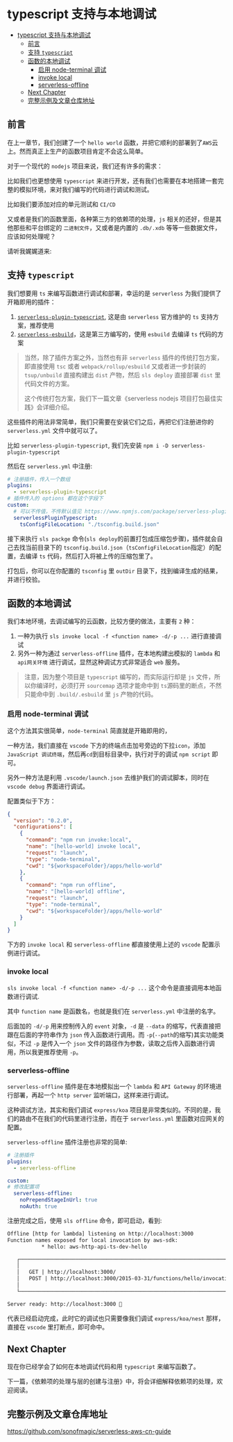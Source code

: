 # typescript 支持与本地调试

- [typescript 支持与本地调试](#typescript-支持与本地调试)
  - [前言](#前言)
  - [支持 `typescript`](#支持-typescript)
  - [函数的本地调试](#函数的本地调试)
    - [启用 node-terminal 调试](#启用-node-terminal-调试)
    - [invoke local](#invoke-local)
    - [serverless-offline](#serverless-offline)
  - [Next Chapter](#next-chapter)
  - [完整示例及文章仓库地址](#完整示例及文章仓库地址)

## 前言

在上一章节，我们创建了一个 `hello world` 函数，并把它顺利的部署到了`AWS`云上。然而真正上生产的函数项目肯定不会这么简单。

对于一个现代的 `nodejs` 项目来说，我们还有许多的需求：

比如我们也更想使用 `typescript` 来进行开发，还有我们也需要在本地搭建一套完整的模拟环境，来对我们编写的代码进行调试和测试。

比如我们要添加对应的单元测试和 `CI/CD`

又或者是我们的函数里面，各种第三方的依赖项的处理，`js` 相关的还好，但是其他那些和平台绑定的 `二进制文件`，又或者是内置的 `.db/.xdb` 等等一些数据文件，应该如何处理呢？

请听我娓娓道来:

## 支持 `typescript`

我们想要用 `ts` 来编写函数进行调试和部署，幸运的是 `serverless` 为我们提供了开箱即用的插件：

1. [`serverless-plugin-typescript`](https://www.npmjs.com/package/serverless-plugin-typescript), 这是由 `serverless` 官方维护的 `ts` 支持方案，推荐使用
2. [`serverless-esbuild`](https://www.npmjs.com/package/serverless-esbuild)，这是第三方编写的，使用 `esbuild` 去编译 `ts` 代码的方案

> 当然，除了插件方案之外，当然也有非 `serverless` 插件的传统打包方案，即直接使用 `tsc` 或者 `webpack/rollup/esbuild` 又或者进一步封装的 `tsup/unbuild` 直接构建出 `dist` 产物，然后 `sls deploy` 直接部署 `dist` 里代码文件的方案。
>
> 这个传统打包方案，我们下一篇文章《serverless nodejs 项目打包最佳实践》会详细介绍。

这些插件的用法非常简单，我们只需要在安装它们之后，再把它们注册进你的 `serverless.yml` 文件中就可以了。

比如 `serverless-plugin-typescript`, 我们先安装 `npm i -D serverless-plugin-typescript`

然后在 `serverless.yml` 中注册:

```yml
# 注册插件，传入一个数组
plugins:
  - serverless-plugin-typescript
# 插件传入的 options 都在这个字段下
custom:
  # 可以不传值，不传默认值见 https://www.npmjs.com/package/serverless-plugin-typescript
  serverlessPluginTypescript:
    tsConfigFileLocation: "./tsconfig.build.json"
```

接下来执行 `sls packge` 命令(`sls deploy`的前置打包成压缩包步骤)，插件就会自己去找当前目录下的 `tsconfig.build.json`（`tsConfigFileLocation`指定）的配置，去编译 `ts` 代码，然后打入将被上传的压缩包里了。

打包后，你可以在你配置的 `tsconfig` 里 `outDir` 目录下，找到编译生成的结果，并进行校验。

## 函数的本地调试

我们本地环境，去调试编写的云函数，比较方便的做法，主要有 `2` 种：

1. 一种为执行 `sls invoke local -f <function name> -d/-p ...` 进行直接调试
2. 另外一种为通过 `serverless-offline` 插件，在本地构建出模拟的 `lambda` 和 `api网关环境` 进行调试，显然这种调试方式非常适合 `web` 服务。

> 注意，因为整个项目是 `typescript` 编写的，而实际运行却是 `js` 文件，所以你编译时，必须打开 `sourcemap` 选项才能命中到 `ts`源码里的断点，不然只能命中到 `.build/.esbuild` 里 `js` 产物的代码。

### 启用 node-terminal 调试

这个方法其实很简单，`node-terminal` 简直就是开箱即用的，

一种方法，我们直接在 `vscode` 下方的终端点击加号旁边的下拉`icon`，添加 `JavaScript 调试终端`，然后再`cd`到目标目录中，执行对于的调试 `npm script` 即可。

另外一种方法是利用 `.vscode/launch.json` 去维护我们的调试脚本，同时在 `vscode debug` 界面进行调试。

配置类似于下方：

```json
{
  "version": "0.2.0",
  "configurations": [
    {
      "command": "npm run invoke:local",
      "name": "[hello-world] invoke local",
      "request": "launch",
      "type": "node-terminal",
      "cwd": "${workspaceFolder}/apps/hello-world"
    },
    {
      "command": "npm run offline",
      "name": "[hello-world] offline",
      "request": "launch",
      "type": "node-terminal",
      "cwd": "${workspaceFolder}/apps/hello-world"
    }
  ]
}
```

下方的 `invoke local` 和 `serverless-offline` 都直接使用上述的 `vscode` 配置示例进行调试。

### invoke local

`sls invoke local -f <function name> -d/-p ...` 这个命令是直接调用本地函数进行调试.

其中 `function name` 是函数名，也就是我们在 `serverless.yml` 中注册的名字。

后面加的 `-d/-p` 用来控制传入的 `event` 对象，`-d` 是 `--data` 的缩写，代表直接把跟在后面的字符串作为 `json` 传入函数进行调用。而 `-p`(`--path`的缩写)其实功能类似，不过 `-p` 是传入一个 `json` 文件的路径作为参数，读取之后传入函数进行调用，所以我更推荐使用 `-p`。

### serverless-offline

`serverless-offline` 插件是在本地模拟出一个 `lambda` 和 `API Gateway` 的环境进行部署，再起一个 `http server` 监听端口，这样来进行调试。

这种调试方法，其实和我们调试 `express/koa` 项目是非常类似的。不同的是，我们的路由不在我们的代码里进行注册，而在于 `serverless.yml` 里函数对应网关的配置。

`serverless-offline` 插件注册也非常的简单:

```yml
# 注册插件
plugins:
  - serverless-offline

custom:
# 修改配置项
  serverless-offline:
    noPrependStageInUrl: true
    noAuth: true
```

注册完成之后，使用 `sls offline` 命令，即可启动，看到:

```txt
Offline [http for lambda] listening on http://localhost:3000
Function names exposed for local invocation by aws-sdk:
           * hello: aws-http-api-ts-dev-hello

   ┌─────────────────────────────────────────────────────────────────────────┐
   │                                                                         │
   │   GET | http://localhost:3000/                                          │
   │   POST | http://localhost:3000/2015-03-31/functions/hello/invocations   │
   │                                                                         │
   └─────────────────────────────────────────────────────────────────────────┘

Server ready: http://localhost:3000 🚀
```

代表已经启动完成，此时它的调试也只需要像我们调试 `express/koa/nest` 那样，直接在 `vscode` 里打断点，即可命中。

## Next Chapter

现在你已经学会了如何在本地调试代码和用 `typescript` 来编写函数了。

下一篇，《依赖项的处理与层的创建与注册》中，将会详细解释依赖项的处理，欢迎阅读。

## 完整示例及文章仓库地址

<https://github.com/sonofmagic/serverless-aws-cn-guide>
